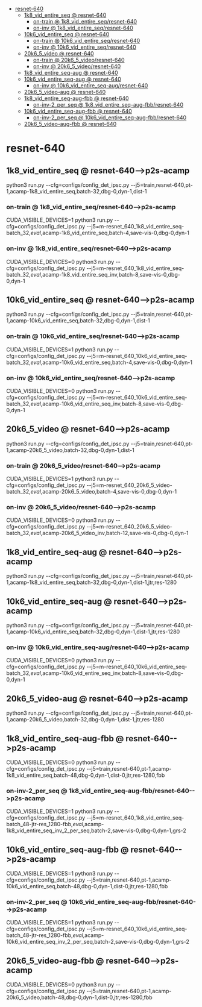 <!-- MarkdownTOC -->

- [resnet-640](#resnet_64_0_)
    - [1k8_vid_entire_seq       @ resnet-640](#1k8_vid_entire_seq___resnet_640_)
        - [on-train       @ 1k8_vid_entire_seq/resnet-640](#on_train___1k8_vid_entire_seq_resnet_64_0_)
        - [on-inv       @ 1k8_vid_entire_seq/resnet-640](#on_inv___1k8_vid_entire_seq_resnet_64_0_)
    - [10k6_vid_entire_seq       @ resnet-640](#10k6_vid_entire_seq___resnet_640_)
        - [on-train       @ 10k6_vid_entire_seq/resnet-640](#on_train___10k6_vid_entire_seq_resnet_640_)
        - [on-inv       @ 10k6_vid_entire_seq/resnet-640](#on_inv___10k6_vid_entire_seq_resnet_640_)
    - [20k6_5_video       @ resnet-640](#20k6_5_video___resnet_640_)
        - [on-train       @ 20k6_5_video/resnet-640](#on_train___20k6_5_video_resnet_64_0_)
        - [on-inv       @ 20k6_5_video/resnet-640](#on_inv___20k6_5_video_resnet_64_0_)
    - [1k8_vid_entire_seq-aug       @ resnet-640](#1k8_vid_entire_seq_aug___resnet_640_)
    - [10k6_vid_entire_seq-aug       @ resnet-640](#10k6_vid_entire_seq_aug___resnet_640_)
        - [on-inv       @ 10k6_vid_entire_seq-aug/resnet-640](#on_inv___10k6_vid_entire_seq_aug_resnet_640_)
    - [20k6_5_video-aug       @ resnet-640](#20k6_5_video_aug___resnet_640_)
    - [1k8_vid_entire_seq-aug-fbb       @ resnet-640](#1k8_vid_entire_seq_aug_fbb___resnet_640_)
        - [on-inv-2_per_seq       @ 1k8_vid_entire_seq-aug-fbb/resnet-640](#on_inv_2_per_seq___1k8_vid_entire_seq_aug_fbb_resnet_64_0_)
    - [10k6_vid_entire_seq-aug-fbb       @ resnet-640](#10k6_vid_entire_seq_aug_fbb___resnet_640_)
        - [on-inv-2_per_seq       @ 10k6_vid_entire_seq-aug-fbb/resnet-640](#on_inv_2_per_seq___10k6_vid_entire_seq_aug_fbb_resnet_640_)
    - [20k6_5_video-aug-fbb       @ resnet-640](#20k6_5_video_aug_fbb___resnet_640_)

<!-- /MarkdownTOC -->
<a id="resnet_64_0_"></a>
# resnet-640 

<a id="1k8_vid_entire_seq___resnet_640_"></a>
## 1k8_vid_entire_seq       @ resnet-640-->p2s-acamp
python3 run.py --cfg=configs/config_det_ipsc.py --j5=train,resnet-640,pt-1,acamp-1k8_vid_entire_seq,batch-32,dbg-0,dyn-1,dist-1
<a id="on_train___1k8_vid_entire_seq_resnet_64_0_"></a>
### on-train       @ 1k8_vid_entire_seq/resnet-640-->p2s-acamp
CUDA_VISIBLE_DEVICES=1 python3 run.py --cfg=configs/config_det_ipsc.py  --j5=m-resnet_640_1k8_vid_entire_seq-batch_32,_eval_,acamp-1k8_vid_entire_seq,batch-4,save-vis-0,dbg-0,dyn-1
<a id="on_inv___1k8_vid_entire_seq_resnet_64_0_"></a>
### on-inv       @ 1k8_vid_entire_seq/resnet-640-->p2s-acamp
CUDA_VISIBLE_DEVICES=0 python3 run.py --cfg=configs/config_det_ipsc.py  --j5=m-resnet_640_1k8_vid_entire_seq-batch_32,_eval_,acamp-1k8_vid_entire_seq_inv,batch-8,save-vis-0,dbg-0,dyn-1

<a id="10k6_vid_entire_seq___resnet_640_"></a>
## 10k6_vid_entire_seq       @ resnet-640-->p2s-acamp
python3 run.py --cfg=configs/config_det_ipsc.py --j5=train,resnet-640,pt-1,acamp-10k6_vid_entire_seq,batch-32,dbg-0,dyn-1,dist-1
<a id="on_train___10k6_vid_entire_seq_resnet_640_"></a>
### on-train       @ 10k6_vid_entire_seq/resnet-640-->p2s-acamp
CUDA_VISIBLE_DEVICES=1 python3 run.py --cfg=configs/config_det_ipsc.py  --j5=m-resnet_640_10k6_vid_entire_seq-batch_32,_eval_,acamp-10k6_vid_entire_seq,batch-4,save-vis-0,dbg-0,dyn-1
<a id="on_inv___10k6_vid_entire_seq_resnet_640_"></a>
### on-inv       @ 10k6_vid_entire_seq/resnet-640-->p2s-acamp
CUDA_VISIBLE_DEVICES=0 python3 run.py --cfg=configs/config_det_ipsc.py  --j5=m-resnet_640_10k6_vid_entire_seq-batch_32,_eval_,acamp-10k6_vid_entire_seq_inv,batch-8,save-vis-0,dbg-0,dyn-1

<a id="20k6_5_video___resnet_640_"></a>
## 20k6_5_video       @ resnet-640-->p2s-acamp
python3 run.py --cfg=configs/config_det_ipsc.py --j5=train,resnet-640,pt-1,acamp-20k6_5_video,batch-32,dbg-0,dyn-1,dist-1
<a id="on_train___20k6_5_video_resnet_64_0_"></a>
### on-train       @ 20k6_5_video/resnet-640-->p2s-acamp
CUDA_VISIBLE_DEVICES=1 python3 run.py --cfg=configs/config_det_ipsc.py  --j5=m-resnet_640_20k6_5_video-batch_32,_eval_,acamp-20k6_5_video,batch-4,save-vis-0,dbg-0,dyn-1
<a id="on_inv___20k6_5_video_resnet_64_0_"></a>
### on-inv       @ 20k6_5_video/resnet-640-->p2s-acamp
CUDA_VISIBLE_DEVICES=0 python3 run.py --cfg=configs/config_det_ipsc.py  --j5=m-resnet_640_20k6_5_video-batch_32,_eval_,acamp-20k6_5_video_inv,batch-12,save-vis-0,dbg-0,dyn-1

<a id="1k8_vid_entire_seq_aug___resnet_640_"></a>
## 1k8_vid_entire_seq-aug       @ resnet-640-->p2s-acamp
python3 run.py --cfg=configs/config_det_ipsc.py --j5=train,resnet-640,pt-1,acamp-1k8_vid_entire_seq,batch-32,dbg-0,dyn-1,dist-1,jtr,res-1280

<a id="10k6_vid_entire_seq_aug___resnet_640_"></a>
## 10k6_vid_entire_seq-aug       @ resnet-640-->p2s-acamp
python3 run.py --cfg=configs/config_det_ipsc.py --j5=train,resnet-640,pt-1,acamp-10k6_vid_entire_seq,batch-32,dbg-0,dyn-1,dist-1,jtr,res-1280
<a id="on_inv___10k6_vid_entire_seq_aug_resnet_640_"></a>
### on-inv       @ 10k6_vid_entire_seq-aug/resnet-640-->p2s-acamp
CUDA_VISIBLE_DEVICES=0 python3 run.py --cfg=configs/config_det_ipsc.py  --j5=m-resnet_640_10k6_vid_entire_seq-batch_32,_eval_,acamp-10k6_vid_entire_seq_inv,batch-8,save-vis-0,dbg-0,dyn-1

<a id="20k6_5_video_aug___resnet_640_"></a>
## 20k6_5_video-aug       @ resnet-640-->p2s-acamp
python3 run.py --cfg=configs/config_det_ipsc.py --j5=train,resnet-640,pt-1,acamp-20k6_5_video,batch-32,dbg-0,dyn-1,dist-1,jtr,res-1280

<a id="1k8_vid_entire_seq_aug_fbb___resnet_640_"></a>
## 1k8_vid_entire_seq-aug-fbb       @ resnet-640-->p2s-acamp
CUDA_VISIBLE_DEVICES=0 python3 run.py --cfg=configs/config_det_ipsc.py --j5=train,resnet-640,pt-1,acamp-1k8_vid_entire_seq,batch-48,dbg-0,dyn-1,dist-0,jtr,res-1280,fbb
<a id="on_inv_2_per_seq___1k8_vid_entire_seq_aug_fbb_resnet_64_0_"></a>
### on-inv-2_per_seq       @ 1k8_vid_entire_seq-aug-fbb/resnet-640-->p2s-acamp
CUDA_VISIBLE_DEVICES=1 python3 run.py --cfg=configs/config_det_ipsc.py  --j5=m-resnet_640_1k8_vid_entire_seq-batch_48-jtr-res_1280-fbb,_eval_,acamp-1k8_vid_entire_seq_inv_2_per_seq,batch-2,save-vis-0,dbg-0,dyn-1,grs-2

<a id="10k6_vid_entire_seq_aug_fbb___resnet_640_"></a>
## 10k6_vid_entire_seq-aug-fbb       @ resnet-640-->p2s-acamp
CUDA_VISIBLE_DEVICES=1 python3 run.py --cfg=configs/config_det_ipsc.py --j5=train,resnet-640,pt-1,acamp-10k6_vid_entire_seq,batch-48,dbg-0,dyn-1,dist-0,jtr,res-1280,fbb
<a id="on_inv_2_per_seq___10k6_vid_entire_seq_aug_fbb_resnet_640_"></a>
### on-inv-2_per_seq       @ 10k6_vid_entire_seq-aug-fbb/resnet-640-->p2s-acamp
CUDA_VISIBLE_DEVICES=1 python3 run.py --cfg=configs/config_det_ipsc.py  --j5=m-resnet_640_10k6_vid_entire_seq-batch_48-jtr-res_1280-fbb,_eval_,acamp-10k6_vid_entire_seq_inv_2_per_seq,batch-2,save-vis-0,dbg-0,dyn-1,grs-2

<a id="20k6_5_video_aug_fbb___resnet_640_"></a>
## 20k6_5_video-aug-fbb       @ resnet-640-->p2s-acamp
CUDA_VISIBLE_DEVICES=0 python3 run.py --cfg=configs/config_det_ipsc.py --j5=train,resnet-640,pt-1,acamp-20k6_5_video,batch-48,dbg-0,dyn-1,dist-0,jtr,res-1280,fbb